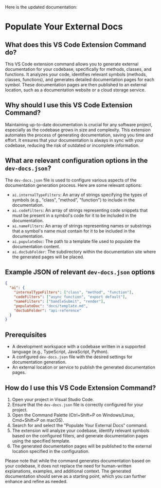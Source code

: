 
  
  Here is the updated documentation:

# **Populate Your External Docs**

## What does this VS Code Extension Command do?

This VS Code extension command allows you to generate external documentation for your codebase, specifically for methods, classes, and functions. It analyzes your code, identifies relevant symbols (methods, classes, functions), and generates detailed documentation pages for each symbol. These documentation pages are then published to an external location, such as a documentation website or a cloud storage service.

## Why should I use this VS Code Extension Command?

Maintaining up-to-date documentation is crucial for any software project, especially as the codebase grows in size and complexity. This extension automates the process of generating documentation, saving you time and effort. It ensures that your documentation is always in sync with your codebase, reducing the risk of outdated or incomplete information.

## What are relevant configuration options in the `dev-docs.json`?

The `dev-docs.json` file is used to configure various aspects of the documentation generation process. Here are some relevant options:

- `ai.internalTypeFilters`: An array of strings specifying the types of symbols (e.g., "class", "method", "function") to include in the documentation.
- `ai.codeFilters`: An array of strings representing code snippets that must be present in a symbol's code for it to be included in the documentation.
- `ai.nameFilters`: An array of strings representing names or substrings that a symbol's name must contain for it to be included in the documentation.
- `ai.populateDoc`: The path to a template file used to populate the documentation content.
- `ai.docSubFolder`: The subdirectory within the documentation site where the generated pages will be placed.

## Example JSON of relevant `dev-docs.json` options

```json
{
  "ai": {
    "internalTypeFilters": ["class", "method", "function"],
    "codeFilters": ["async function", "export default"],
    "nameFilters": ["handleSubmit", "render"],
    "populateDoc": "docs/template.md",
    "docSubFolder": "api-reference"
  }
}
```

## Prerequisites

- A development workspace with a codebase written in a supported language (e.g., TypeScript, JavaScript, Python).
- A configured `dev-docs.json` file with the desired settings for documentation generation.
- An external location or service to publish the generated documentation pages.

## How do I use this VS Code Extension Command?

1. Open your project in Visual Studio Code.
2. Ensure that the `dev-docs.json` file is correctly configured for your project.
3. Open the Command Palette (Ctrl+Shift+P on Windows/Linux, Cmd+Shift+P on macOS).
4. Search for and select the "Populate Your External Docs" command.
5. The extension will analyze your codebase, identify relevant symbols based on the configured filters, and generate documentation pages using the specified template.
6. The generated documentation pages will be published to the external location specified in the configuration.

Please note that while the command generates documentation based on your codebase, it does not replace the need for human-written explanations, examples, and additional context. The generated documentation should serve as a starting point, which you can further enhance and refine as needed.
  
  